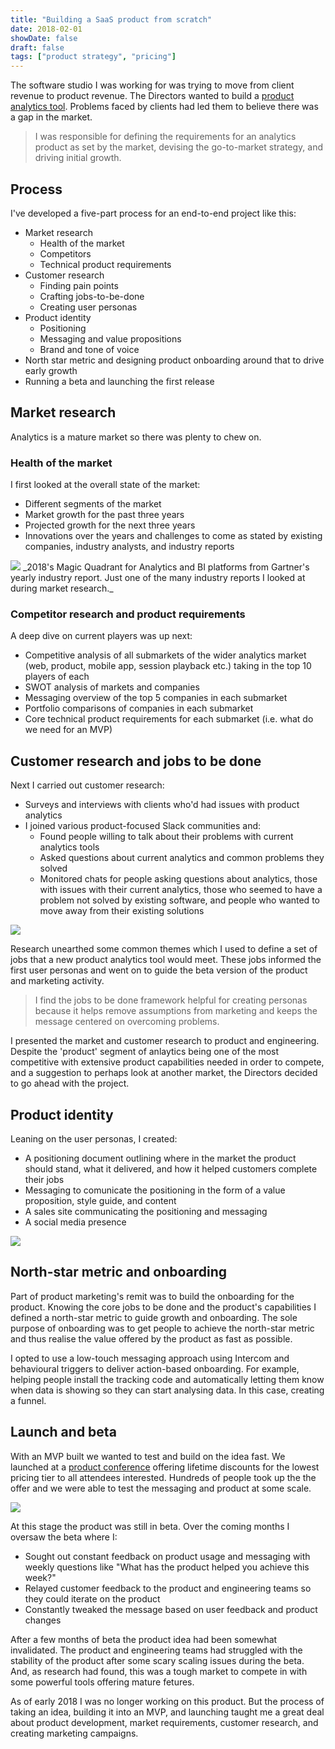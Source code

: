 ```yaml
---
title: "Building a SaaS product from scratch"
date: 2018-02-01
showDate: false
draft: false
tags: ["product strategy", "pricing"]
---
```

The software studio I was working for was trying to move from client revenue to product revenue. The Directors wanted to build a [product analytics tool](https://prodlytic.com). Problems faced by clients had led them to believe there was a gap in the market.

> I was responsible for defining the requirements for an analytics product as set by the market, devising the go-to-market strategy, and driving initial growth.

## Process

I've developed a five-part process for an end-to-end project like this:

* Market research
  * Health of the market
  * Competitors
  * Technical product requirements
* Customer research
  * Finding pain points
  * Crafting jobs-to-be-done
  * Creating user personas
* Product identity
  * Positioning
  * Messaging and value propositions
  * Brand and tone of voice
* North star metric and designing product onboarding around that to drive early growth
* Running a beta and launching the first release

## Market research

Analytics is a mature market so there was plenty to chew on.

### Health of the market

I first looked at the overall state of the market:

* Different segments of the market
* Market growth for the past three years
* Projected growth for the next three years
* Innovations over the years and challenges to come as stated by existing companies, industry analysts, and industry reports

<img src="/images/work/new-saas/quadrant.png">
_2018's Magic Quadrant for Analytics and BI platforms from Gartner's yearly industry report. Just one of the many industry reports I looked at during market research._

### Competitor research and product requirements

A deep dive on current players was up next:

* Competitive analysis of all submarkets of the wider analytics market (web, product, mobile app, session playback etc.) taking in the top 10 players of each
* SWOT analysis of markets and companies
* Messaging overview of the top 5 companies in each submarket
* Portfolio comparisons of companies in each submarket
* Core technical product requirements for each submarket (i.e. what do we need for an MVP)

## Customer research and jobs to be done

Next I carried out customer research:

* Surveys and interviews with clients who'd had issues with product analytics
* I joined various product-focused Slack communities and:
  * Found people willing to talk about their problems with current analytics tools
  * Asked questions about current analytics and common problems they solved
  * Monitored chats for people asking questions about analytics, those with issues with their current analytics, those who seemed to have a problem not solved by existing software, and people who wanted to move away from their existing solutions

<img src="/images/work/new-saas/slack.png">

Research unearthed some common themes which I used to define a set of jobs that a new product analytics tool would meet. These jobs informed the first user personas and went on to guide the beta version of the product and marketing activity.

> I find the jobs to be done framework helpful for creating personas because it helps remove assumptions from marketing and keeps the message centered on overcoming problems.

I presented the market and customer research to product and engineering. Despite the 'product' segment of anlaytics being one of the most competitive with extensive product capabilities needed in order to compete, and a suggestion to perhaps look at another market, the Directors decided to go ahead with the project.

## Product identity

Leaning on the user personas, I created:

* A positioning document outlining where in the market the product should stand, what it delivered, and how it helped customers complete their jobs
* Messaging to comunicate the positioning in the form of a value proposition, style guide, and content
* A sales site communicating the positioning and messaging
* A social media presence

<img src="/images/work/new-saas/messaging.png">

## North-star metric and onboarding

Part of product marketing's remit was to build the onboarding for the product. Knowing the core jobs to be done and the product's capabilities I defined a north-star metric to guide growth and onboarding. The sole purpose of onboarding was to get people to achieve the north-star metric and thus realise the value offered by the product as fast as possible.

I opted to use a low-touch messaging approach using Intercom and behavioural triggers to deliver action-based onboarding. For example, helping people install the tracking code and automatically letting them know when data is showing so they can start analysing data. In this case, creating a funnel.

## Launch and beta

With an MVP built we wanted to test and build on the idea fast. We launched at a [product conference](https://canvasconference.co.uk) offering lifetime discounts for the lowest pricing tier to all attendees interested. Hundreds of people took up the the offer and we were able to test the messaging and product at some scale.

<img src="/images/work/new-saas/beta-canvas.png">

At this stage the product was still in beta. Over the coming months I oversaw the beta where I:

* Sought out constant feedback on product usage and messaging with weekly questions like "What has the product helped you achieve this week?"
* Relayed customer feedback to the product and engineering teams so they could iterate on the product
* Constantly tweaked the message based on user feedback and product changes

After a few months of beta the product idea had been somewhat invalidated. The product and engineering teams had struggled with the stability of the product after some scary scaling issues during the beta. And, as research had found, this was a tough market to compete in with some powerful tools offering mature fetures.

As of early 2018 I was no longer working on this product. But the process of taking an idea, building it into an MVP, and launching taught me a great deal about product development, market requirements, customer research, and creating marketing campaigns.